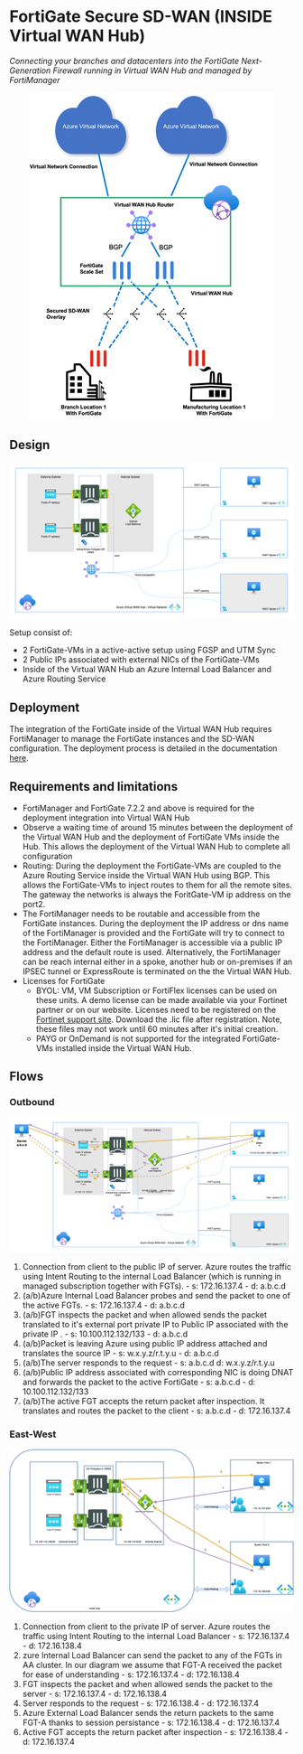 # FortiGate Secure SD-WAN (INSIDE Virtual WAN Hub)
*Connecting your branches and datacenters into the FortiGate Next-Generation Firewall running in Virtual WAN Hub and managed by FortiManager*

<p align="center">
  <img src="../images/overview1.png" alt="network drawing for FortiGate SD-WAN inside Virtual Hub"/>
</p>


## Design

<p align="center">
  <img src="../images/insidevwan-sdwan-internal.png" />
</p>

Setup consist of:
* 2 FortiGate-VMs in a active-active setup using FGSP and UTM Sync
* 2 Public IPs associated with external NICs of the FortiGate-VMs
* Inside of the Virtual WAN Hub an Azure Internal Load Balancer and Azure Routing Service

## Deployment

The integration of the FortiGate inside of the Virtual WAN Hub requires FortiManager to manage the FortiGate instances and the SD-WAN configuration. The deployment process is detailed in the documentation [here](https://docs.fortinet.com/document/fortigate-public-cloud/7.4.0/azure-vwan-sd-wan-ngfw-deployment-guide/311594/deployment-procedures).

## Requirements and limitations

* FortiManager and FortiGate 7.2.2 and above is required for the deployment integration into Virtual WAN Hub
* Observe a waiting time of around 15 minutes between the deployment of the Virtual WAN Hub and the deployment of FortiGate VMs inside the Hub. This allows the deployment of the Virtual WAN Hub to complete all configuration
* Routing: During the deployment the FortiGate-VMs are coupled to the Azure Routing Service inside the Virtual WAN Hub using BGP. This allows the FortiGate-VMs to inject routes to them for all the remote sites. The gateway the networks is always the ForitGate-VM ip address on the port2.
* The FortiManager needs to be routable and accessible from the FortiGate instances. During the deployment the IP address or dns name of the FortiManager is provided and the FortiGate will try to connect to the FortiManager. Either the FortiManager is accessible via a public IP address and the default route is used. Alternatively, the FortiManager can be reach internal either in a spoke, another hub or on-premises if an IPSEC tunnel or ExpressRoute is terminated on the the Virtual WAN Hub.
* Licenses for FortiGate
  - BYOL: VM, VM Subscription or FortiFlex licenses can be used on these units. A demo license can be made available via your Fortinet partner or on our website. Licenses need to be registered on the [Fortinet support site](http://support.fortinet.com). Download the .lic file after registration. Note, these files may not work until 60 minutes after it's initial creation.
  - PAYG or OnDemand is not supported for the integrated FortiGate-VMs installed inside the Virtual WAN Hub.

## Flows

### Outbound

![Flows_outbound](../images/insidevwan-sdwan-flow-outbound.png)

1. Connection from client to the public IP of server. Azure routes the traffic using Intent Routing to the internal Load Balancer (which is running in managed subscription together with FGTs). - s: 172.16.137.4 - d: a.b.c.d
2. (a/b)Azure Internal Load Balancer probes and send the packet to one of the active FGTs. - s: 172.16.137.4 - d: a.b.c.d
3. (a/b)FGT inspects the packet and when allowed sends the packet translated to it's external port private IP to Public IP associated with the private IP . - s: 10.100.112.132/133 - d: a.b.c.d
4. (a/b)Packet is leaving Azure using public IP address attached and translates the source IP - s: w.x.y.z/r.t.y.u - d: a.b.c.d
5. (a/b)The server responds to the request - s: a.b.c.d d: w.x.y.z/r.t.y.u
6. (a/b)Public IP address associated with corresponding NIC is doing DNAT and forwards the packet to the active FortiGate - s: a.b.c.d - d: 10.100.112.132/133
7. (a/b)The active FGT accepts the return packet after inspection. It translates and routes the packet to the client - s: a.b.c.d - d: 172.16.137.4

### East-West

![Flows_east-west](../images/insidevwan-sdwan-flow-east-west.png)

1. Connection from client to the private IP of server. Azure routes the traffic using Intent Routing to the internal Load Balancer - s: 172.16.137.4 - d: 172.16.138.4
2. zure Internal Load Balancer can send the packet to any of the FGTs in AA cluster. In our diagram we assume that FGT-A received the packet for ease of understanding - s: 172.16.137.4 - d: 172.16.138.4
3. FGT inspects the packet and when allowed sends the packet to the server - s: 172.16.137.4 - d: 172.16.138.4
4. Server responds to the request - s: 172.16.138.4 - d: 172.16.137.4
5. Azure External Load Balancer sends the return packets to the same FGT-A thanks to session persistance - s: 172.16.138.4 - d: 172.16.137.4
6. Active FGT accepts the return packet after inspection - s: 172.16.138.4 - d: 172.16.137.4